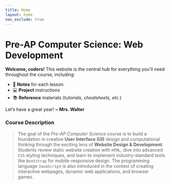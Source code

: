 ```yaml
---
title: Home
layout: home
nav_exclude: true
---
```


# Pre-AP Computer Science: Web Development
<strong class="text-purple-000">Welcome, coders!</strong> This website is the central hub for everything you'll need throughout the course, including:
* 📓 **Notes** for each lesson
* 💻 **Project** instructions 
* 📚 **Reference** materials (_tutorials, cheatsheets, etc._)

Let’s have a great year! <strong class="text-purple-000">~ Mrs. Walter</strong>

### Course Description
> The goal of the _Pre-AP Computer Science_ course is to build a foundation in creative **User Interface (UI)** design and computational thinking through the exciting lens of **Website Design & Development**. Students review static website creation with `HTML`, dive into advanced `CSS` styling techniques, and learn to implement industry-standard tools like `Bootstrap` for mobile-responsive design. The programming language `JavaScript` is also introduced in the context of creating interactive webpages, dynamic web applications, and browser games. 
